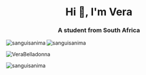 <h1 align="center">Hi 👋, I'm Vera</h1>
<h3 align="center">A student from South Africa</h3>

<p><img align="left" src="https://github.com/SanguisAnima/GitHub-Stats/blob/output/generated/languages.svg" alt="sanguisanima" />
<img align="center" src="https://github.com/SanguisAnima/GitHub-Stats/blob/output/generated/overview.svg" alt="sanguisanima" /></p>

<p><img align="center" src="http://github-readme-streak-stats.herokuapp.com/?user=VeraBelladonna&background=DD272700&currStreakNum=7B8B8B&sideNums=7B8B8B&currStreakLabel=7B8B8B&sideLabels=7B8B8B&dates=7B8B8B" alt="VeraBelladonna" /></p>

<p align="left"> <img src="https://komarev.com/ghpvc/?username=sanguisanima&label=Profile%20views&color=0e75b6&style=flat" alt="sanguisanima" /> </p>
